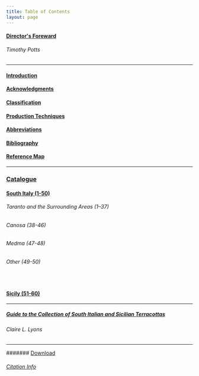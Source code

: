 ```yaml
---
title: Table of Contents
layout: page
---
```

#### [Director's Foreward](#)

###### Timothy Potts

---

#### [Introduction](introduction)

#### [Acknowledgments](acknowledgments)

#### [Classification](classification)

#### [Production Techniques](production_techniques)

#### [Abbreviations](abbreviations)

#### [Bibliography](bibliography)

#### [Reference Map](#)

---

### [Catalogue](../catalogue)

#### [South Italy (1-50)](../catalogue/south-italy)

###### Taranto and the Surrounding Areas (1–37)

###### Canosa (38-46)

###### Medma (47-48)

###### Other (49-50)

<br />

#### [Sicily (51-60)](../catalogue/sicily)

---

##### [Guide to the Collection of South Italian and Sicilian Terracottas](#)

###### Claire L. Lyons

---

####### [Download](downloads)

###### [Citation Info](cite)

